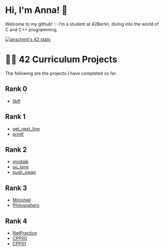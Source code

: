 # Hi, I'm Anna! 👋

Welcome to my github! ✨ I'm a student at 42Berlin, diving into the world of C and C++ programming. 

[![anschmit's 42 stats](https://badge.mediaplus.ma/binary/anschmit?1337Badge=off&UM6P=off)](https://github.com/oakoudad/badge42)

# 👩‍💻 42 Curriculum Projects

The following are the projects I have completed so far.

## Rank 0
- [libft](https://github.com/0vnnv0/libft) 

## Rank 1
- [get_next_line](https://github.com/0vnnv0/get_next_line)
- [printf](https://github.com/0vnnv0/printf) 

## Rank 2
- [minitalk](https://github.com/0vnnv0/minitalk)
- [so_long](https://github.com/0vnnv0/so_long) 
- [push_swap](https://github.com/0vnnv0/push_swap) 

## Rank 3
- [Minishell](https://github.com/0vnnv0/Minishell)
- [Philosophers](https://github.com/0vnnv0/Philosophers)

## Rank 4
- [NetPractice](https://github.com/0vnnv0/NetPractice)
- [CPP00](https://github.com/0vnnv0/CPP00)
- [CPP01](https://github.com/0vnnv/CPP01)
